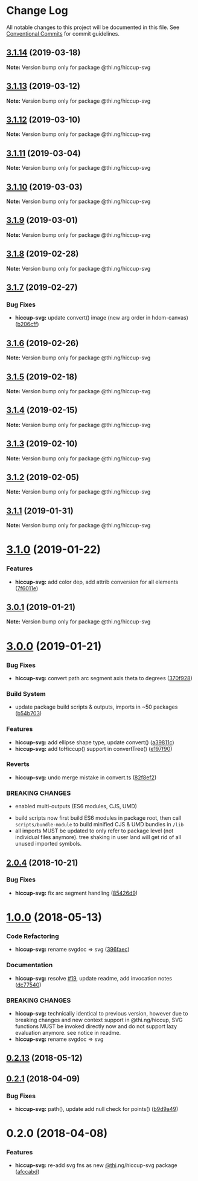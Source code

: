 # Change Log

All notable changes to this project will be documented in this file.
See [Conventional Commits](https://conventionalcommits.org) for commit guidelines.

## [3.1.14](https://github.com/thi-ng/umbrella/compare/@thi.ng/hiccup-svg@3.1.13...@thi.ng/hiccup-svg@3.1.14) (2019-03-18)

**Note:** Version bump only for package @thi.ng/hiccup-svg





## [3.1.13](https://github.com/thi-ng/umbrella/compare/@thi.ng/hiccup-svg@3.1.12...@thi.ng/hiccup-svg@3.1.13) (2019-03-12)

**Note:** Version bump only for package @thi.ng/hiccup-svg





## [3.1.12](https://github.com/thi-ng/umbrella/compare/@thi.ng/hiccup-svg@3.1.11...@thi.ng/hiccup-svg@3.1.12) (2019-03-10)

**Note:** Version bump only for package @thi.ng/hiccup-svg





## [3.1.11](https://github.com/thi-ng/umbrella/compare/@thi.ng/hiccup-svg@3.1.10...@thi.ng/hiccup-svg@3.1.11) (2019-03-04)

**Note:** Version bump only for package @thi.ng/hiccup-svg





## [3.1.10](https://github.com/thi-ng/umbrella/compare/@thi.ng/hiccup-svg@3.1.9...@thi.ng/hiccup-svg@3.1.10) (2019-03-03)

**Note:** Version bump only for package @thi.ng/hiccup-svg





## [3.1.9](https://github.com/thi-ng/umbrella/compare/@thi.ng/hiccup-svg@3.1.8...@thi.ng/hiccup-svg@3.1.9) (2019-03-01)

**Note:** Version bump only for package @thi.ng/hiccup-svg





## [3.1.8](https://github.com/thi-ng/umbrella/compare/@thi.ng/hiccup-svg@3.1.7...@thi.ng/hiccup-svg@3.1.8) (2019-02-28)

**Note:** Version bump only for package @thi.ng/hiccup-svg





## [3.1.7](https://github.com/thi-ng/umbrella/compare/@thi.ng/hiccup-svg@3.1.6...@thi.ng/hiccup-svg@3.1.7) (2019-02-27)


### Bug Fixes

* **hiccup-svg:** update convert() image (new arg order in hdom-canvas) ([b206cff](https://github.com/thi-ng/umbrella/commit/b206cff))





## [3.1.6](https://github.com/thi-ng/umbrella/compare/@thi.ng/hiccup-svg@3.1.5...@thi.ng/hiccup-svg@3.1.6) (2019-02-26)

**Note:** Version bump only for package @thi.ng/hiccup-svg





## [3.1.5](https://github.com/thi-ng/umbrella/compare/@thi.ng/hiccup-svg@3.1.4...@thi.ng/hiccup-svg@3.1.5) (2019-02-18)

**Note:** Version bump only for package @thi.ng/hiccup-svg





## [3.1.4](https://github.com/thi-ng/umbrella/compare/@thi.ng/hiccup-svg@3.1.3...@thi.ng/hiccup-svg@3.1.4) (2019-02-15)

**Note:** Version bump only for package @thi.ng/hiccup-svg





## [3.1.3](https://github.com/thi-ng/umbrella/compare/@thi.ng/hiccup-svg@3.1.2...@thi.ng/hiccup-svg@3.1.3) (2019-02-10)

**Note:** Version bump only for package @thi.ng/hiccup-svg





## [3.1.2](https://github.com/thi-ng/umbrella/compare/@thi.ng/hiccup-svg@3.1.1...@thi.ng/hiccup-svg@3.1.2) (2019-02-05)

**Note:** Version bump only for package @thi.ng/hiccup-svg





## [3.1.1](https://github.com/thi-ng/umbrella/compare/@thi.ng/hiccup-svg@3.1.0...@thi.ng/hiccup-svg@3.1.1) (2019-01-31)

**Note:** Version bump only for package @thi.ng/hiccup-svg





# [3.1.0](https://github.com/thi-ng/umbrella/compare/@thi.ng/hiccup-svg@3.0.1...@thi.ng/hiccup-svg@3.1.0) (2019-01-22)


### Features

* **hiccup-svg:** add color dep, add attrib conversion for all elements ([7f6011e](https://github.com/thi-ng/umbrella/commit/7f6011e))





## [3.0.1](https://github.com/thi-ng/umbrella/compare/@thi.ng/hiccup-svg@3.0.0...@thi.ng/hiccup-svg@3.0.1) (2019-01-21)

**Note:** Version bump only for package @thi.ng/hiccup-svg





# [3.0.0](https://github.com/thi-ng/umbrella/compare/@thi.ng/hiccup-svg@2.0.10...@thi.ng/hiccup-svg@3.0.0) (2019-01-21)


### Bug Fixes

* **hiccup-svg:** convert path arc segment axis theta to degrees ([370f928](https://github.com/thi-ng/umbrella/commit/370f928))


### Build System

* update package build scripts & outputs, imports in ~50 packages ([b54b703](https://github.com/thi-ng/umbrella/commit/b54b703))


### Features

* **hiccup-svg:** add ellipse shape type, update convert() ([a39811c](https://github.com/thi-ng/umbrella/commit/a39811c))
* **hiccup-svg:** add toHiccup() support in convertTree() ([e197f90](https://github.com/thi-ng/umbrella/commit/e197f90))


### Reverts

* **hiccup-svg:** undo merge mistake in convert.ts ([82f8ef2](https://github.com/thi-ng/umbrella/commit/82f8ef2))


### BREAKING CHANGES

* enabled multi-outputs (ES6 modules, CJS, UMD)

- build scripts now first build ES6 modules in package root, then call
  `scripts/bundle-module` to build minified CJS & UMD bundles in `/lib`
- all imports MUST be updated to only refer to package level
  (not individual files anymore). tree shaking in user land will get rid of
  all unused imported symbols.


## [2.0.4](https://github.com/thi-ng/umbrella/compare/@thi.ng/hiccup-svg@2.0.3...@thi.ng/hiccup-svg@2.0.4) (2018-10-21)


### Bug Fixes

* **hiccup-svg:** fix arc segment handling ([85426d9](https://github.com/thi-ng/umbrella/commit/85426d9))


<a name="1.0.0"></a>
# [1.0.0](https://github.com/thi-ng/umbrella/compare/@thi.ng/hiccup-svg@0.2.13...@thi.ng/hiccup-svg@1.0.0) (2018-05-13)


### Code Refactoring

* **hiccup-svg:** rename svgdoc => svg ([396faec](https://github.com/thi-ng/umbrella/commit/396faec))


### Documentation

* **hiccup-svg:** resolve [#19](https://github.com/thi-ng/umbrella/issues/19), update readme, add invocation notes ([dc77540](https://github.com/thi-ng/umbrella/commit/dc77540))


### BREAKING CHANGES

* **hiccup-svg:** technically identical to previous version, however
due to breaking changes and new context support in @thi.ng/hiccup,
SVG functions MUST be invoked directly now and do not support lazy
evaluation anymore. see notice in readme.
* **hiccup-svg:** rename svgdoc => svg




<a name="0.2.13"></a>
## [0.2.13](https://github.com/thi-ng/umbrella/compare/@thi.ng/hiccup-svg@0.2.12...@thi.ng/hiccup-svg@0.2.13) (2018-05-12)


<a name="0.2.1"></a>
## [0.2.1](https://github.com/thi-ng/umbrella/compare/@thi.ng/hiccup-svg@0.2.0...@thi.ng/hiccup-svg@0.2.1) (2018-04-09)


### Bug Fixes

* **hiccup-svg:** path(), update add null check for points() ([b9d9a49](https://github.com/thi-ng/umbrella/commit/b9d9a49))




<a name="0.2.0"></a>
# 0.2.0 (2018-04-08)


### Features

* **hiccup-svg:** re-add svg fns as new [@thi](https://github.com/thi).ng/hiccup-svg package ([afccabd](https://github.com/thi-ng/umbrella/commit/afccabd))
